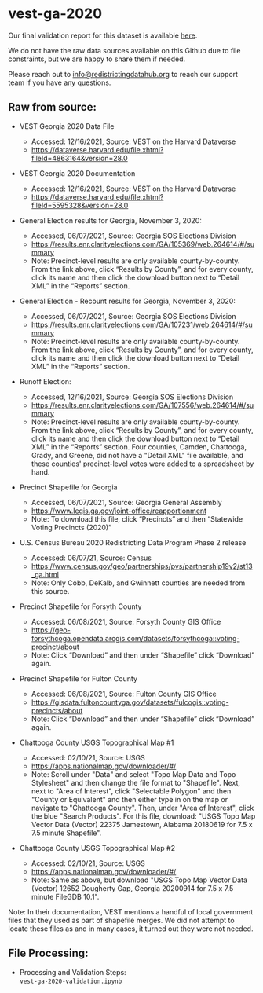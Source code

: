 # vest-ga-2020

Our final validation report for this dataset is available [here](https://redistrictingdatahub.org/dataset/vest-2020-georgia-precinct-boundaries-and-election-results-shapefile/). 

We do not have the raw data sources available on this Github due to file constraints, but we are happy to share them if needed. 

Please reach out to info@redistrictingdatahub.org to reach our support team if you have any questions.

## **Raw from source:**
- VEST Georgia 2020 Data File  
  - Accessed: 12/16/2021, Source: VEST on the Harvard Dataverse
  - https://dataverse.harvard.edu/file.xhtml?fileId=4863164&version=28.0

- VEST Georgia 2020 Documentation
  - Accessed: 12/16/2021, Source: VEST on the Harvard Dataverse
  - https://dataverse.harvard.edu/file.xhtml?fileId=5595328&version=28.0

- General Election results for Georgia, November 3, 2020:
  - Accessed, 06/07/2021, Source: Georgia SOS Elections Division
  - https://results.enr.clarityelections.com/GA/105369/web.264614/#/summary
  - Note: Precinct-level results are only available county-by-county. From the link above, click “Results by County”, and for every county, click its name and then click the download button next to “Detail XML” in the “Reports” section. 

- General Election - Recount results for Georgia, November 3, 2020:
  - Accessed, 06/07/2021, Source: Georgia SOS Elections Division
  - https://results.enr.clarityelections.com/GA/107231/web.264614/#/summary
  - Note: Precinct-level results are only available county-by-county. From the link above, click “Results by County”, and for every county, click its name and then click the download button next to “Detail XML” in the “Reports” section. 

- Runoff Election:
  - Accessed, 12/16/2021, Source: Georgia SOS Elections Division
  - https://results.enr.clarityelections.com/GA/107556/web.264614/#/summary
  - Note: Precinct-level results are only available county-by-county. From the link above, click “Results by County”, and for every county, click its name and then click the download button next to “Detail XML” in the “Reports” section. Four counties, Camden, Chattooga, Grady, and Greene, did not have a "Detail XML" file available, and these counties' precinct-level votes were added to a spreadsheet by hand.

- Precinct Shapefile for Georgia
  - Accessed, 06/07/2021, Source: Georgia General Assembly
  - https://www.legis.ga.gov/joint-office/reapportionment
  - Note: To download this file, click “Precincts” and then “Statewide Voting Precincts (2020)”

- U.S. Census Bureau 2020 Redistricting Data Program Phase 2 release
  - Accessed: 06/07/21, Source: Census
  - https://www.census.gov/geo/partnerships/pvs/partnership19v2/st13_ga.html
  - Note: Only Cobb, DeKalb, and Gwinnett counties are needed from this source.

- Precinct Shapefile for Forsyth County
  - Accessed: 06/08/2021, Source: Forsyth County GIS Office
  - https://geo-forsythcoga.opendata.arcgis.com/datasets/forsythcoga::voting-precinct/about
  - Note: Click “Download” and then under “Shapefile” click “Download” again.

- Precinct Shapefile for Fulton County
  - Accessed: 06/08/2021, Source: Fulton County GIS Office
  - https://gisdata.fultoncountyga.gov/datasets/fulcogis::voting-precincts/about
  - Note: Click “Download” and then under “Shapefile” click “Download” again. 

- Chattooga County USGS Topographical Map #1
  - Accessed: 02/10/21, Source: USGS
  - https://apps.nationalmap.gov/downloader/#/
  - Note: Scroll under "Data" and select "Topo Map Data and Topo Stylesheet" and then change the file format to "Shapefile". Next, next to "Area of Interest", click "Selectable Polygon" and then "County or Equivalent" and then either type in on the map or navigate to "Chattooga County". Then, under "Area of Interest", click the blue "Search Products". For this file, download: "USGS Topo Map Vector Data (Vector) 22375 Jamestown, Alabama 20180619 for 7.5 x 7.5 minute Shapefile".

- Chattooga County USGS Topographical Map #2
  - Accessed: 02/10/21, Source: USGS
  - https://apps.nationalmap.gov/downloader/#/
  - Note: Same as above, but download "USGS Topo Map Vector Data (Vector) 12652 Dougherty Gap, Georgia 20200914 for 7.5 x 7.5 minute FileGDB 10.1".

Note: In their documentation, VEST mentions a handful of local government files that they used as part of shapefile merges. We did not attempt to locate these files as and in many cases, it turned out they were not needed.

## **File Processing:**
- Processing and Validation Steps: \
`vest-ga-2020-validation.ipynb`
